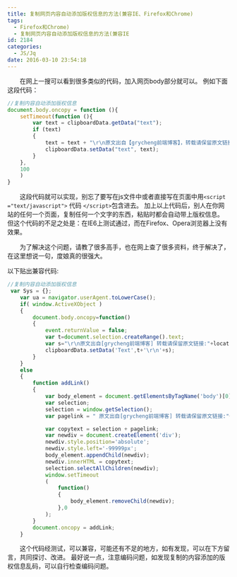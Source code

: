 ```yaml
---
title: 复制网页内容自动添加版权信息的方法(兼容IE、Firefox和Chrome)
tags:
  - Firefox和Chrome)
  - 复制网页内容自动添加版权信息的方法(兼容IE
id: 2184
categories:
  - JS/Jq
date: 2016-03-10 23:54:18
---
```


&emsp;&emsp;在网上一搜可以看到很多类似的代码，加入网页body部分就可以。
例如下面这段代码：
```javascript
//复制内容自动添加版权信息
document.body.oncopy = function (){
    setTimeout(function (){
        var text = clipboardData.getData("text");
        if (text)
        {
            text = text + "\r\n原文出自【grycheng前端博客】，转载请保留原文链接："+location.href;
            clipboardData.setData("text", text);
        }
    },
    100
    )
}
```
&emsp;&emsp;这段代码就可以实现，别忘了要写在js文件中或者直接写在页面中用```<script ="text/javascript">``` 代码 ```</script>```包含进去。
加上以上代码后，别人在你网站的任何一个页面，复制任何一个文字的东西，粘贴时都会自动带上版权信息。
但这个代码的不足之处是：在IE6上测试通过，而在Firefox、Opera浏览器上没有效果。

&emsp;&emsp;为了解决这个问题，请教了很多高手，也在网上查了很多资料，终于解决了，在这里想说一句，度娘真的很强大。

以下贴出兼容代码:
```javascript
//复制内容自动添加版权信息 
 var Sys = {}; 
    var ua = navigator.userAgent.toLowerCase(); 
    if( window.ActiveXObject ) 
    { 
        document.body.oncopy=function() 
        { 
            event.returnValue = false; 
            var t=document.selection.createRange().text; 
            var s="\r\n原文出自[grycheng前端博客] 转载请保留原文链接:"+location.href; 
            clipboardData.setData('Text',t+'\r\n'+s); 
        } 
    } 
    else 
    { 
        function addLink() 
        { 
            var body_element = document.getElementsByTagName('body')[0]; 
            var selection; 
            selection = window.getSelection(); 
            var pagelink = " 原文出自[grycheng前端博客] 转载请保留原文链接:"+document.location.href; 

            var copytext = selection + pagelink; 
            var newdiv = document.createElement('div'); 
            newdiv.style.position='absolute'; 
            newdiv.style.left='-99999px'; 
            body_element.appendChild(newdiv); 
            newdiv.innerHTML = copytext; 
            selection.selectAllChildren(newdiv); 
            window.setTimeout 
            ( 
                function() 
                { 
                    body_element.removeChild(newdiv); 
                },0 
            ); 
        } 
        document.oncopy = addLink; 
    }
```
&emsp;&emsp;这个代码经测试，可以兼容，可能还有不足的地方，如有发现，可以在下方留言，共同探讨、改进。
最好说一点，注意编码问题，如发现复制的内容添加的版权信息乱码，可以自行检查编码问题。
